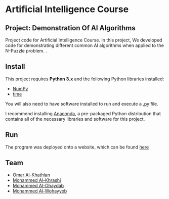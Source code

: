 # Artificial Intelligence Course
## Project: Demonstration Of AI Algorithms

Project code for Artificial Intelligence Course. In this project, We developed code for demonstrating different common AI algorithms when applied to the N-Puzzle problem. .

## Install

This project requires **Python 3.x** and the following Python libraries installed:

- [NumPy](http://www.numpy.org/)
- [time](https://docs.python.org/3/library/time.html)

You will also need to have software installed to run and execute a [.py](https://www.python.org/) file.

I recommend installing [Anaconda](https://www.continuum.io/downloads), a pre-packaged Python distribution that contains all of the necessary libraries and software for this project.

## Run

The program was deployed onto a website, which can be found [here](https://npuzzle.pythonanywhere.com/)

## Team
- [Omar Al-Khathlan](https://github.com/Omar-Al-Khathlan)
- [Mohammed Al-Khrashi](https://github.com/MohammedAlkhrashi)
- [Mohammed Al-Ohaydab](https://github.com/MohammedAlohaydab)
- [Mohammed Al-Wohayyeb](https://github.com/m-alwohayyeb)
